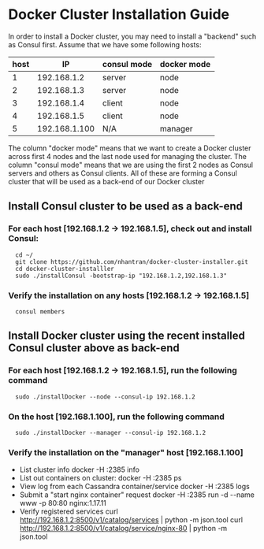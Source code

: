 # Docker Cluster Installation Guide
In order to install a Docker cluster, you may need to install a "backend" such as Consul first.
Assume that we have some following hosts:

host | IP | consul mode | docker mode
---- | -- | ----------- | -----------
1 | 192.168.1.2 | server | node
2 | 192.168.1.3 | server | node
3 | 192.168.1.4 | client | node
4 | 192.168.1.5 | client | node
5 | 192.168.1.100 | N/A | manager

The column "docker mode" means that we want to create a Docker cluster across first 4 nodes and the last node used for managing the cluster.
The column "consul mode" means that we are using the first 2 nodes as Consul servers and others as Consul clients. All of these are forming a Consul cluster that will be used as a back-end of our Docker cluster

## Install Consul cluster to be used as a back-end

### For each host [192.168.1.2 -> 192.168.1.5], check out and install Consul:
      cd ~/
      git clone https://github.com/nhantran/docker-cluster-installer.git
      cd docker-cluster-installler
      sudo ./installConsul -bootstrap-ip "192.168.1.2,192.168.1.3"

### Verify the installation on any hosts [192.168.1.2 -> 192.168.1.5]
      consul members

## Install Docker cluster using the recent installed Consul cluster above as back-end

### For each host [192.168.1.2 -> 192.168.1.5], run the following command
      sudo ./installDocker --node --consul-ip 192.168.1.2

### On the host [192.168.1.100], run the following command
      sudo ./installDocker --manager --consul-ip 192.168.1.2

### Verify the installation on the "manager" host [192.168.1.100]

* List cluster info
      docker -H :2385 info
* List out containers on cluster:
      docker -H :2385 ps
* View log from each Cassandra container/service
      docker -H :2385 logs <container-id>
* Submit a "start nginx container" request
      docker -H :2385 run -d --name www -p 80:80 nginx:1.17.11
* Verify registered services
      curl http://192.168.1.2:8500/v1/catalog/services | python -m json.tool
      curl http://192.168.1.2:8500/v1/catalog/service/nginx-80 | python -m json.tool
